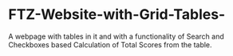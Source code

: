 # FTZ-Website-with-Grid-Tables-
A webpage with tables in it and with a functionality of Search and Checkboxes based Calculation of Total Scores from the table.
